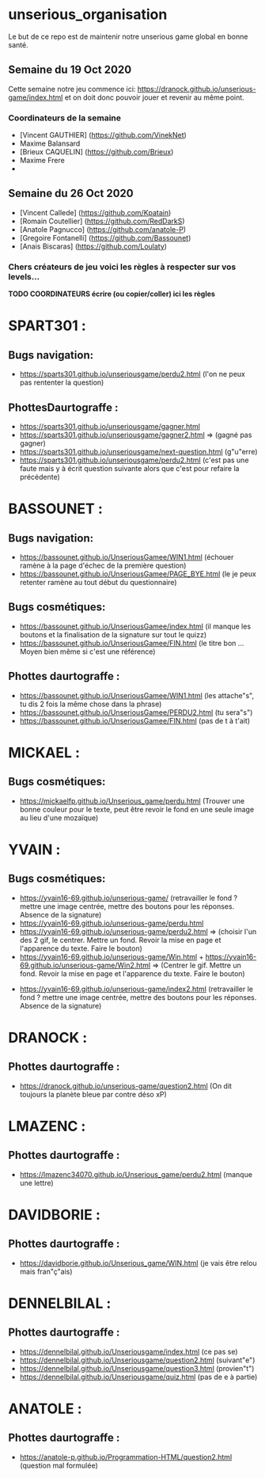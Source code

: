 # unserious_organisation

Le but de ce repo est de maintenir notre unserious game global en bonne santé.

## Semaine du 19 Oct 2020
Cette semaine notre jeu commence ici: https://dranock.github.io/unserious-game/index.html et on doit donc pouvoir jouer et revenir au même point.

### Coordinateurs de la semaine

* [Vincent GAUTHIER] (https://github.com/VinekNet)
* Maxime Balansard
* [Brieux CAQUELIN] (https://github.com/Brieux)
* Maxime Frere
* 

## Semaine du 26 Oct 2020

* [Vincent Callede] (https://github.com/Kpatain)
* [Romain Coutellier] (https://github.com/RedDarkS)
* [Anatole Pagnucco] (https://github.com/anatole-P)
* [Gregoire Fontanelli] (https://github.com/Bassounet)
* [Anais Biscaras] (https://github.com/Loulaty)

### Chers créateurs de jeu voici les règles à respecter sur vos levels...

**TODO COORDINATEURS écrire (ou copier/coller) ici les règles**

# SPART301 : 
## Bugs navigation:
* https://sparts301.github.io/unseriousgame/perdu2.html (l'on ne peux pas rententer la question)
## PhottesDaurtograffe :
* https://sparts301.github.io/unseriousgame/gagner.html 
* https://sparts301.github.io/unseriousgame/gagner2.html => (gagné pas gagner)
* https://sparts301.github.io/unseriousgame/next-question.html (g"u"erre)
* https://sparts301.github.io/unseriousgame/perdu2.html (c'est pas une faute mais y à écrit question suivante alors que c'est pour refaire la précédente)

# BASSOUNET : 
## Bugs navigation:
* https://bassounet.github.io/UnseriousGamee/WIN1.html (échouer ramène à la page d'échec de la première question)
* https://bassounet.github.io/UnseriousGamee/PAGE_BYE.html (le je peux retenter ramène au tout début du questionnaire)
## Bugs cosmétiques:
* https://bassounet.github.io/UnseriousGamee/index.html (il manque les boutons et la finalisation de la signature sur tout le quizz)
* https://bassounet.github.io/UnseriousGamee/FIN.html (le titre bon ... Moyen bien même si c'est une référence)
## Phottes daurtograffe :
* https://bassounet.github.io/UnseriousGamee/WIN1.html (les attache"s", tu dis 2 fois la même chose dans la phrase)
* https://bassounet.github.io/UnseriousGamee/PERDU2.html (tu sera"s")
* https://bassounet.github.io/UnseriousGamee/FIN.html (pas de t à t'ait)

# MICKAEL :
## Bugs cosmétiques:
* https://mickaelfp.github.io/Unserious_game/perdu.html (Trouver une bonne couleur pour le texte, peut être revoir le fond en une seule image au lieu d'une mozaïque)

# YVAIN :
## Bugs cosmétiques:
* https://yvain16-69.github.io/unserious-game/ (retravailler le fond ? mettre une image centrée, mettre des boutons pour les réponses. Absence de la signature)
* https://yvain16-69.github.io/unserious-game/perdu.html
* https://yvain16-69.github.io/unserious-game/perdu2.html => (choisir l'un des 2 gif, le centrer. Mettre un fond. Revoir la mise en page et l'apparence du texte. Faire le bouton)
* https://yvain16-69.github.io/unserious-game/Win.html
  +
  https://yvain16-69.github.io/unserious-game/Win2.html
  => (Centrer le gif. Mettre un fond. Revoir la mise en page et l'apparence du texte. Faire le bouton)
- https://yvain16-69.github.io/unserious-game/index2.html (retravailler le fond ? mettre une image centrée, mettre des boutons pour les réponses. Absence de la signature)

# DRANOCK :
## Phottes daurtograffe :
- https://dranock.github.io/unserious-game/question2.html (On dit toujours la planète bleue par contre déso xP)

# LMAZENC :
## Phottes daurtograffe :
  - https://lmazenc34070.github.io/Unserious_game/perdu2.html (manque une lettre)

# DAVIDBORIE :
## Phottes daurtograffe :
  - https://davidborie.github.io/Unserious_game/WIN.html (je vais être relou mais fran"ç"ais)
  
# DENNELBILAL :
## Phottes daurtograffe :
- https://dennelbilal.github.io/Unseriousgame/index.html (ce pas se)
- https://dennelbilal.github.io/Unseriousgame/question2.html (suivant"e")
- https://dennelbilal.github.io/Unseriousgame/question3.html (provien"t")
- https://dennelbilal.github.io/Unseriousgame/quiz.html (pas de e à partie)

# ANATOLE :
## Phottes daurtograffe :
- https://anatole-p.github.io/Programmation-HTML/question2.html (question mal formulée)
